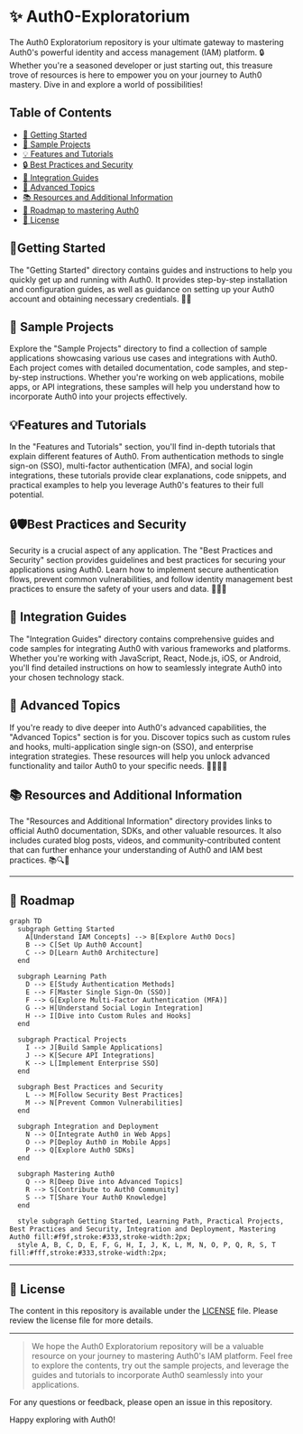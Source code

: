 # ✨ Auth0-Exploratorium

The Auth0 Exploratorium repository is your ultimate gateway to mastering Auth0's powerful identity and access management (IAM) platform. 🔒 Whether you're a seasoned developer or just starting out, this treasure trove of resources is here to empower you on your journey to Auth0 mastery. Dive in and explore a world of possibilities! 

## Table of Contents

- [🚀 Getting Started](#getting-started)
- [🌟 Sample Projects](#sample-projects)
- [💡 Features and Tutorials](#features-and-tutorials)
- [🔒 Best Practices and Security](#best-practices-and-security)
- [🔗 Integration Guides](#integration-guides)
- [🌈 Advanced Topics](#advanced-topics)
- [📚 Resources and Additional Information](#resources-and-additional-information)
- [🧭 Roadmap to mastering Auth0](#Roadmap)
- [📝 License](#license)

## 🚀Getting Started

The "Getting Started" directory contains guides and instructions to help you quickly get up and running with Auth0. It provides step-by-step installation and configuration guides, as well as guidance on setting up your Auth0 account and obtaining necessary credentials. 🏁📖

## 🌟 Sample Projects

Explore the "Sample Projects" directory to find a collection of sample applications showcasing various use cases and integrations with Auth0. Each project comes with detailed documentation, code samples, and step-by-step instructions. Whether you're working on web applications, mobile apps, or API integrations, these samples will help you understand how to incorporate Auth0 into your projects effectively.

## 💡Features and Tutorials

In the "Features and Tutorials" section, you'll find in-depth tutorials that explain different features of Auth0. From authentication methods to single sign-on (SSO), multi-factor authentication (MFA), and social login integrations, these tutorials provide clear explanations, code snippets, and practical examples to help you leverage Auth0's features to their full potential.

## 🔒🛡️Best Practices and Security 

Security is a crucial aspect of any application. The "Best Practices and Security" section provides guidelines and best practices for securing your applications using Auth0. Learn how to implement secure authentication flows, prevent common vulnerabilities, and follow identity management best practices to ensure the safety of your users and data. 🤝🚀🧩

## 🔗 Integration Guides

The "Integration Guides" directory contains comprehensive guides and code samples for integrating Auth0 with various frameworks and platforms. Whether you're working with JavaScript, React, Node.js, iOS, or Android, you'll find detailed instructions on how to seamlessly integrate Auth0 into your chosen technology stack.

## 🌈 Advanced Topics

If you're ready to dive deeper into Auth0's advanced capabilities, the "Advanced Topics" section is for you. Discover topics such as custom rules and hooks, multi-application single sign-on (SSO), and enterprise integration strategies. These resources will help you unlock advanced functionality and tailor Auth0 to your specific needs. 💫🧙‍♀️🚀

## 📚 Resources and Additional Information

The "Resources and Additional Information" directory provides links to official Auth0 documentation, SDKs, and other valuable resources. It also includes curated blog posts, videos, and community-contributed content that can further enhance your understanding of Auth0 and IAM best practices. 📚🔍🌟

---

## 🧭 Roadmap

```mermaid
graph TD
  subgraph Getting Started
    A[Understand IAM Concepts] --> B[Explore Auth0 Docs]
    B --> C[Set Up Auth0 Account]
    C --> D[Learn Auth0 Architecture]
  end

  subgraph Learning Path
    D --> E[Study Authentication Methods]
    E --> F[Master Single Sign-On (SSO)]
    F --> G[Explore Multi-Factor Authentication (MFA)]
    G --> H[Understand Social Login Integration]
    H --> I[Dive into Custom Rules and Hooks]
  end

  subgraph Practical Projects
    I --> J[Build Sample Applications]
    J --> K[Secure API Integrations]
    K --> L[Implement Enterprise SSO]
  end

  subgraph Best Practices and Security
    L --> M[Follow Security Best Practices]
    M --> N[Prevent Common Vulnerabilities]
  end

  subgraph Integration and Deployment
    N --> O[Integrate Auth0 in Web Apps]
    O --> P[Deploy Auth0 in Mobile Apps]
    P --> Q[Explore Auth0 SDKs]
  end

  subgraph Mastering Auth0
    Q --> R[Deep Dive into Advanced Topics]
    R --> S[Contribute to Auth0 Community]
    S --> T[Share Your Auth0 Knowledge]
  end

  style subgraph Getting Started, Learning Path, Practical Projects, Best Practices and Security, Integration and Deployment, Mastering Auth0 fill:#f9f,stroke:#333,stroke-width:2px;
  style A, B, C, D, E, F, G, H, I, J, K, L, M, N, O, P, Q, R, S, T fill:#fff,stroke:#333,stroke-width:2px;

```
---

## 📝 License

The content in this repository is available under the [LICENSE](LICENSE) file. Please review the license file for more details.

---

> We hope the Auth0 Exploratorium repository will be a valuable resource on your journey to mastering Auth0's IAM platform. Feel free to explore the contents, try out the sample projects, and leverage the guides and tutorials to incorporate Auth0 seamlessly into your applications.

For any questions or feedback, please open an issue in this repository.

Happy exploring with Auth0!


